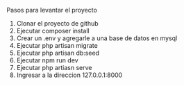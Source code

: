 Pasos para levantar el proyecto

1. Clonar el proyecto de github
2. Ejecutar composer install  
3. Crear un .env y agregarle a una base de datos en mysql
4. Ejecutar php artisan migrate
5. Ejecutar php artisan db:seed
6. Ejecutar npm run dev
7. Ejecutar php artiasn serve 
8. Ingresar a la direccion 127.0.0.1:8000  
